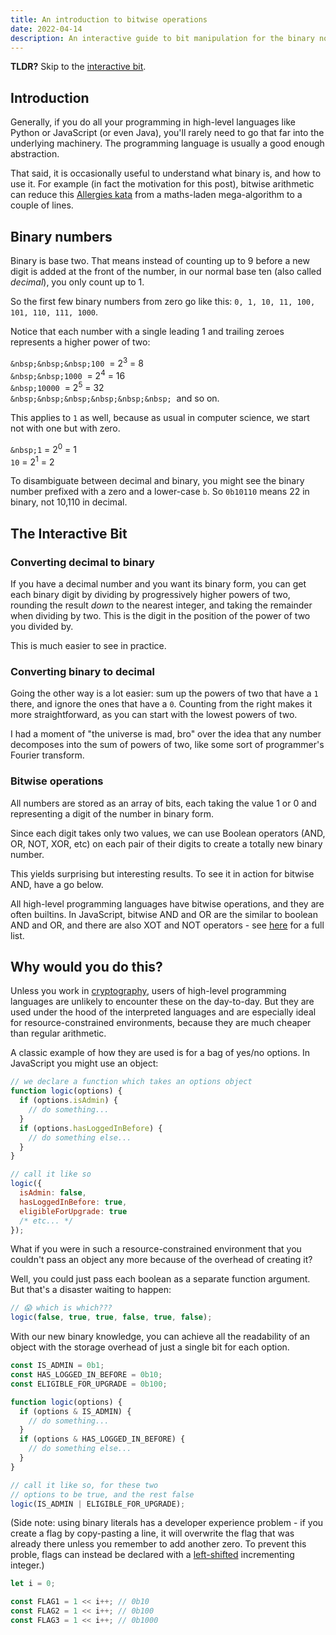 ```yaml
---
title: An introduction to bitwise operations
date: 2022-04-14
description: An interactive guide to bit manipulation for the binary novice.
---
```


<script>
  import BitwiseOperation from '$lib/blog/bitwise-operations-explained/BitwiseOperation.svelte';
  import BinaryToDecimal from '$lib/blog/bitwise-operations-explained/BinaryToDecimal.svelte';
  import DecimalToBinary from '$lib/blog/bitwise-operations-explained/DecimalToBinary.svelte';
</script>

**TLDR?** Skip to the [interactive bit](#interactive-bit).

## Introduction

Generally, if you do all your programming in high-level languages like Python or JavaScript (or even Java), you'll rarely need to go that far into the underlying machinery. The programming language is usually a good enough abstraction.

That said, it is occasionally useful to understand what binary is, and how to use it. For example (in fact the motivation for this post), bitwise arithmetic can reduce this [Allergies kata](https://www.codewars.com/kata/58be35e9e36224a33f000023/python) from a maths-laden mega-algorithm to a couple of lines.

## Binary numbers

Binary is base two. That means instead of counting up to 9 before a new digit is added at the front of the number, in our normal base ten (also called _decimal_), you only count up to 1.

So the first few binary numbers from zero go like this: `0, 1, 10, 11, 100, 101, 110, 111, 1000`.

Notice that each number with a single leading 1 and trailing zeroes represents a higher power of two:

`&nbsp;&nbsp;&nbsp;100`&nbsp; = 2<sup>3</sup> = 8<br/>
`&nbsp;&nbsp;1000`&nbsp; = 2<sup>4</sup> = 16<br/>
`&nbsp;10000`&nbsp; = 2<sup>5</sup> = 32<br/>
`&nbsp;&nbsp;&nbsp;&nbsp;&nbsp;&nbsp;`&nbsp; and so on.

This applies to `1` as well, because as usual in computer science, we start not with one but with zero.

`&nbsp;1` = 2<sup>0</sup> = 1<br/>
`10` = 2<sup>1</sup> = 2

To disambiguate between decimal and binary, you might see the binary number prefixed with a zero and a lower-case `b`. So `0b10110` means 22 in binary, not 10,110 in decimal.


## <a id="interactive-bit" style="text-decoration: none">The Interactive Bit</a>

### Converting decimal to binary

If you have a decimal number and you want its binary form, you can get each binary digit by dividing by progressively higher powers of two, rounding the result _down_ to the nearest integer, and taking the remainder when dividing by two. This is the digit in the position of the power of two you divided by.

This is much easier to see in practice.

<div class="blog-widget">
  <DecimalToBinary/>
</div>

### Converting binary to decimal

Going the other way is a lot easier: sum up the powers of two that have a `1` there, and ignore the ones that have a `0`. Counting from the right makes it more straightforward, as you can start with the lowest powers of two.

<div class="blog-widget">
  <BinaryToDecimal/>
</div>

I had a moment of "the universe is mad, bro" over the idea that any number decomposes into the sum of powers of two, like some sort of programmer's Fourier transform.

### Bitwise operations

All numbers are stored as an array of bits, each taking the value 1 or 0 and representing a digit of the number in binary form.

Since each digit takes only two values, we can use Boolean operators (AND, OR, NOT, XOR, etc) on each pair of their digits to create a totally new binary number.

This yields surprising but interesting results. To see it in action for bitwise AND, have a go below.

<div class="blog-widget">
  <BitwiseOperation/>
</div>

All high-level programming languages have bitwise operations, and they are often builtins. In JavaScript, bitwise AND and OR are the similar to boolean AND and OR, and there are also XOT and NOT operators - see [here](https://www.w3schools.com/js/js_bitwise.asp) for a full list.

## Why would you do this?

Unless you work in [cryptography](https://en.wikipedia.org/wiki/XOR_cipher), users of high-level programming languages are unlikely to encounter these on the day-to-day. But they are used under the hood of the interpreted languages and are especially ideal for resource-constrained environments, because they are much cheaper than regular arithmetic.

A classic example of how they are used is for a bag of yes/no options. In JavaScript you might use an object:

```javascript
// we declare a function which takes an options object
function logic(options) {
  if (options.isAdmin) {
    // do something...
  }
  if (options.hasLoggedInBefore) {
    // do something else...
  }
}

// call it like so
logic({
  isAdmin: false,
  hasLoggedInBefore: true,
  eligibleForUpgrade: true
  /* etc... */
});
```

What if you were in such a resource-constrained environment that you couldn't pass an object any more because of the overhead of creating it?

Well, you could just pass each boolean as a separate function argument. But that's a disaster waiting to happen:

```javascript
// 😱 which is which???
logic(false, true, true, false, true, false);
```

With our new binary knowledge, you can achieve all the readability of an object with the storage overhead of just a single bit for each option.

```javascript
const IS_ADMIN = 0b1;
const HAS_LOGGED_IN_BEFORE = 0b10;
const ELIGIBLE_FOR_UPGRADE = 0b100;

function logic(options) {
  if (options & IS_ADMIN) {
    // do something...
  }
  if (options & HAS_LOGGED_IN_BEFORE) {
    // do something else...
  }
}

// call it like so, for these two
// options to be true, and the rest false
logic(IS_ADMIN | ELIGIBLE_FOR_UPGRADE);
```

(Side note: using binary literals has a developer experience problem - if you create a flag by copy-pasting a line, it will overwrite the flag that was already there unless you remember to add another zero. To prevent this proble, flags can instead be declared with a [left-shifted](https://www.ibm.com/docs/en/i/7.1?topic=expressions-bitwise-left-right-shift-operators) incrementing integer.)

```javascript
let i = 0;

const FLAG1 = 1 << i++; // 0b10
const FLAG2 = 1 << i++; // 0b100
const FLAG3 = 1 << i++; // 0b1000
```
